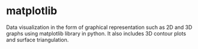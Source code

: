 # matplotlib
Data visualization in the form of graphical representation such as 2D and 3D graphs using matplotlib library in python. It also includes 3D contour plots and surface triangulation.
